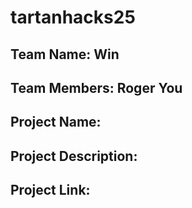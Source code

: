 # tartanhacks25

## Team Name: Win

## Team Members: Roger You

## Project Name:

## Project Description:

## Project Link:
